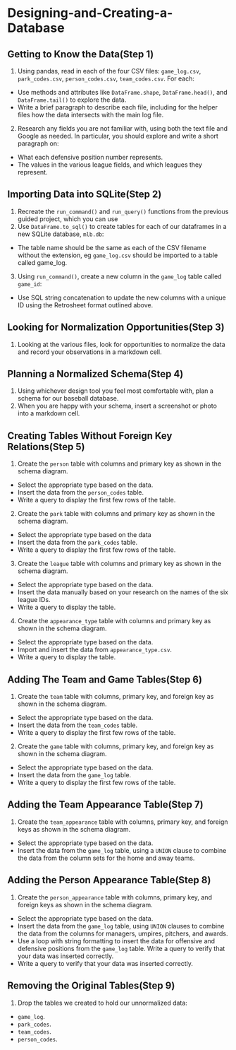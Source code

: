 Designing-and-Creating-a-Database
===========================================================

Getting to Know the Data(Step 1)
-----------------------------------------------------------
1. Using pandas, read in each of the four CSV files: `game_log.csv`, `park_codes.csv`, `person_codes.csv`, `team_codes.csv`. For each:<br>
* Use methods and attributes like `DataFrame.shape`, `DataFrame.head()`, and `DataFrame.tail()` to explore the data.<br>
* Write a brief paragraph to describe each file, including for the helper files how the data intersects with the main log file.<br>
2. Research any fields you are not familiar with, using both the text file and Google as needed. In particular, you should explore and write a short paragraph on:<br>
* What each defensive position number represents.
* The values in the various league fields, and which leagues they represent.

Importing Data into SQLite(Step 2)
------------------------------------------------------------
1. Recreate the `run_command()` and `run_query()` functions from the previous guided project, which you can use<br>
2. Use `DataFrame.to_sql()` to create tables for each of our dataframes in a new SQLite database, `mlb.db`:
* The table name should be the same as each of the CSV filename without the extension, eg `game_log.csv` should be imported to a table called game_log.
3. Using `run_command()`, create a new column in the `game_log` table called `game_id`:
* Use SQL string concatenation to update the new columns with a unique ID using the Retrosheet format outlined above.

Looking for Normalization Opportunities(Step 3)
------------------------------------------------------------
1. Looking at the various files, look for opportunities to normalize the data and record your observations in a markdown cell.

Planning a Normalized Schema(Step 4)
-------------------------------------------------------------
1. Using whichever design tool you feel most comfortable with, plan a schema for our baseball database.
2. When you are happy with your schema, insert a screenshot or photo into a markdown cell.

Creating Tables Without Foreign Key Relations(Step 5)
-------------------------------------------------------------
1. Create the `person` table with columns and primary key as shown in the schema diagram.
* Select the appropriate type based on the data.
* Insert the data from the `person_codes` table.
* Write a query to display the first few rows of the table.
2. Create the `park` table with columns and primary key as shown in the schema diagram.
* Select the appropriate type based on the data
* Insert the data from the `park_codes` table.
* Write a query to display the first few rows of the table.
3. Create the `league` table with columns and primary key as shown in the schema diagram.
* Select the appropriate type based on the data.
* Insert the data manually based on your research on the names of the six league IDs.
* Write a query to display the table.
4. Create the `appearance_type` table with columns and primary key as shown in the schema diagram.
* Select the appropriate type based on the data.
* Import and insert the data from `appearance_type.csv`.
* Write a query to display the table.

Adding The Team and Game Tables(Step 6)
--------------------------------------------------------------
1. Create the `team` table with columns, primary key, and foreign key as shown in the schema diagram.
* Select the appropriate type based on the data.
* Insert the data from the `team_codes` table.
* Write a query to display the first few rows of the table.
2. Create the `game` table with columns, primary key, and foreign key as shown in the schema diagram.
* Select the appropriate type based on the data.
* Insert the data from the `game_log` table.
* Write a query to display the first few rows of the table.

Adding the Team Appearance Table(Step 7)
---------------------------------------------------------------
1. Create the `team_appearance` table with columns, primary key, and foreign keys as shown in the schema diagram.
* Select the appropriate type based on the data.
* Insert the data from the `game_log` table, using a `UNION` clause to combine the data from the column sets for the home and away teams.

Adding the Person Appearance Table(Step 8)
---------------------------------------------------------------
1. Create the `person_appearance` table with columns, primary key, and foreign keys as shown in the schema diagram.
* Select the appropriate type based on the data.
* Insert the data from the `game_log` table, using `UNION` clauses to combine the data from the columns for managers, umpires, pitchers, and awards.
* Use a loop with string formatting to insert the data for offensive and defensive positions from the `game_log` table.
Write a query to verify that your data was inserted correctly.
* Write a query to verify that your data was inserted correctly.

Removing the Original Tables(Step 9)
-----------------------------------------------------------------
1. Drop the tables we created to hold our unnormalized data:
* `game_log`.
* `park_codes`.
* `team_codes`.
* `person_codes`.
